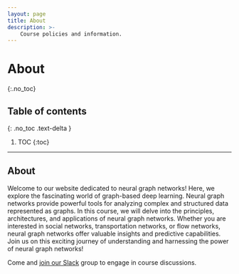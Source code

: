 ```yaml
---
layout: page
title: About
description: >-
    Course policies and information.
---
```


# About
{:.no_toc}

## Table of contents
{: .no_toc .text-delta }

1. TOC
{:toc}

---

## About

Welcome to our website dedicated to neural graph networks! Here, we explore the fascinating world of graph-based deep learning. Neural graph networks provide powerful tools for analyzing complex and structured data represented as graphs. In this course, we will delve into the principles, architectures, and applications of neural graph networks. Whether you are interested in social networks, transportation networks, or flow networks, neural graph networks offer valuable insights and predictive capabilities. Join us on this exciting journey of understanding and harnessing the power of neural graph networks!

Come and [join our Slack](https://join.slack.com/t/fum-cs/shared_invite/zt-1zntzuw2t-JOWbsyQdGASNz~40AhWy_Q) group to engage in course discussions.

<!-- ## Lecture

## Resources

## Assignments -->

